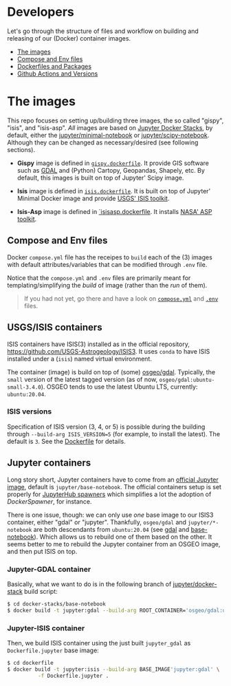 # Developers

Let's go through the structure of files and workflow on building and releasing
of our (Docker) container images.

- [The images]()
- [Compose and Env files]()
- [Dockerfiles and Packages]()
- [Github Actions and Versions]()

# The images

[jupyter/minimal-notebook]: https://jupyter-docker-stacks.readthedocs.io/en/latest/using/selecting.html#jupyter-minimal-notebook
[jupyter/scipy-notebook]: https://jupyter-docker-stacks.readthedocs.io/en/latest/using/selecting.html#jupyter-scipy-notebook

This repo focuses on setting up/building three images, the so called "gispy",
"isis", and "isis-asp".
*All* images are based on [Jupyter Docker Stacks](https://github.com/jupyter/docker-stacks),
by default, either the [jupyter/minimal-notebook][]
or [jupyter/scipy-notebook][].
Although they can be changed as necessary/desired (see following sections).

- **Gispy** image is defined in [`gispy.dockerfile`](/dockerfiles/gispy.dockerfile).
  It provide GIS software such as [GDAL](https://gdal.org) and
  (Python) Cartopy, Geopandas, Shapely, etc. By default, this images is
  built on top of Jupyter' Scipy image.

- **Isis** image is defined in [`isis.dockerfile`](/dockerfiles/isis.dockerfile).
  It is built on top of Jupyter' Minimal Docker image and
  provide [USGS' ISIS toolkit](https://github.com/DOI-USGS/ISIS3).

- **Isis-Asp** image is defined in [`isisasp.dockerfile](/dockerfiles/isisasp.dockerfile).
  It installs [NASA' ASP toolkit](https://github.com/NeoGeographyToolkit/StereoPipeline).

## Compose and Env files

Docker `compose.yml` file has the receipes to `build` each of the (3) images
with default attributes/variables that can be modified through `.env` file.

Notice that the `compose.yml` and `.env` files are primarily meant for
templating/simplifying the *build* of image (rather than the *run* of them).

> If you had not yet, go there and have a look on [`compose.yml`](/compose.yml)
> and [`.env`](/.env) files.




## USGS/ISIS containers
ISIS containers have ISIS(3) installed as in the official repository,
https://github.com/USGS-Astrogeology/ISIS3.
It uses `conda` to have ISIS installed under a (`isis`) named virtual environment.

The container (image) is build on top of (some) [osgeo/gdal](https://hub.docker.com/r/osgeo/gdal).
Typically, the `small` version of the latest tagged version (as of now,
`osgeo/gdal:ubuntu-small-3.4.0`).
OSGEO tends to use the latest Ubuntu LTS, currently: `ubuntu:20.04`.


### ISIS versions
Specification of ISIS version (3, 4, or 5) is possible during the building
through `--build-arg ISIS_VERSION=5` (for example, to install the latest).
The default is `3`.
See the [Dockerfile](/dockerfile/Dockerfile) for details.


## Jupyter containers
Long story short, Jupyter containers have to come from an
[official Jupyter image](https://hub.docker.com/u/jupyter),
default is `jupyter/base-notebook`.
The official containers setup is set properly for
[JupyterHub spawners](https://jupyterhub.readthedocs.io/en/stable/reference/spawners.html)
which simplifies a lot the adoption of _DockerSpawner_, for instance.

There is one issue, though: we can only use _one_ base image to our ISIS3
container, either "gdal" or "jupyter".
Thankfully, `osgeo/gdal` and `jupyter/*-notebook` are both descendants from
`ubuntu:20.04` (see [gdal](https://github.com/OSGeo/gdal/blob/master/docker/ubuntu-small/Dockerfile) and [base-notebook](https://github.com/jupyter/docker-stacks/blob/master/base-notebook/Dockerfile)).
Which allows us to rebuild one of them based on the other.
It seems better to me to rebuild the Jupyter container from an OSGEO image,
and then put ISIS on top.


### Jupyter-GDAL container
Basically, what we want to do is in the following branch of [jupyter/docker-stack](
https://github.com/dockerstuff/docker-stacks/blob/master/base-notebook/build_gdal.sh
) build script:

```bash
$ cd docker-stacks/base-notebook
$ docker build -t jupyter:gdal --build-arg ROOT_CONTAINER='osgeo/gdal:ubuntu-small-3.4.0' .
```


### Jupyter-ISIS container
Then, we build ISIS container using the just built `jupyter_gdal` as
`Dockerfile.jupyter` base image:

```bash
$ cd dockerfile
$ docker build -t jupyter:isis --build-arg BASE_IMAGE'jupyter:gdal' \
          -f Dockerfile.jupyter .
```
